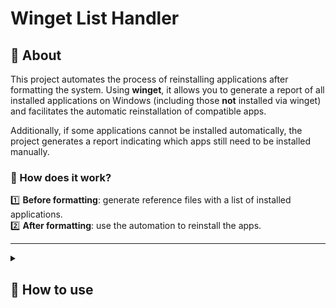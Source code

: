# Winget List Handler

## 🔎 About

This project automates the process of reinstalling applications after formatting the system. Using **winget**, it allows you to generate a report of all installed applications on Windows (including those **not** installed via winget) and facilitates the automatic reinstallation of compatible apps.

Additionally, if some applications cannot be installed automatically, the project generates a report indicating which apps still need to be installed manually.

### 📌 How does it work?

1️⃣ **Before formatting**: generate reference files with a list of installed applications.  
2️⃣ **After formatting**: use the automation to reinstall the apps.

---

<details><summary><h2>🚀 How to use</h2></summary>

### ⚙️ Prerequisites

- ![Windows](https://img.shields.io/badge/Windows-0078D6?style=for-the-badge&logo=windows&logoColor=white)
- ![NPM](https://img.shields.io/badge/NPM-%23CB3837.svg?style=for-the-badge&logo=npm&logoColor=white)
- ![NodeJS](https://img.shields.io/badge/node.js-6DA55F?style=for-the-badge&logo=node.js&logoColor=white)

---

### 📌 Step by step

#### 1️⃣ Generate reports before formatting

Before formatting, run the command to generate reference files for installed applications:

```sh
npm install -y
node index.js --generate-files-only
```

This will create two files in the project's root directory:

📄 **`apps-com-pacotes.json`** → Contains only applications that can be automatically reinstalled via winget.

📄 **`apps-prejudicados.json`** → Lists applications that **cannot** be reinstalled automatically, either due to lack of support in winget or issues with the `winget list` command output.

Copy the `arquivos_gerados` folder (or the entire project) to a safe location before formatting the system.

---

#### 2️⃣ Reinstall applications after formatting

Before proceeding, ensure that **Node.js** and **NPM** are installed on the system. If not, download and install them from the official website:

🔗 [Node.js Official](https://nodejs.org/)

After formatting the system, retrieve the `arquivos_gerados` directory and place it in the project root. Then, run one of the three commands:

- **Installs apps one by one**

  The packages will be installed **one at a time** synchronously.

  ```sh
  node index.js --consume-file-only
  ```

- **Installs 5 apps simultaneously in a queue**

  When one installation finishes, another from the queue starts.

  ```sh
  node index.js --consume-file-only --async
  ```

- **Allows you to define how many apps can be installed simultaneously**

  ```sh
  node index.js --consume-file-only --async-concurrency=<NUMBER>
  ```

📌 **Tips:**

- Synchronous installation is slower but consumes less RAM, CPU, and storage write cycles.
- Asynchronous installation is faster, but the number of packages installed simultaneously can impact overall system performance and may be limited by the system's default storage write speed.
- The default for asynchronous installations is **5 simultaneous packages**.

This process may take time, as it depends on package server speeds and your hardware capabilities.

</details>
